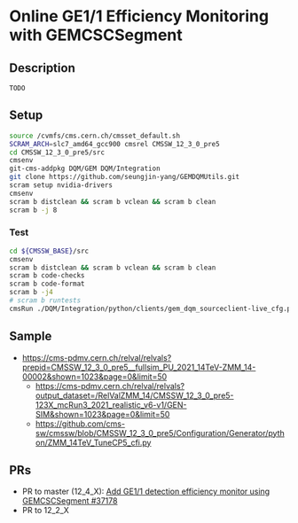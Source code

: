 # Online GE1/1 Efficiency Monitoring with GEMCSCSegment
## Description
`TODO`

## Setup
```bash
source /cvmfs/cms.cern.ch/cmsset_default.sh
SCRAM_ARCH=slc7_amd64_gcc900 cmsrel CMSSW_12_3_0_pre5
cd CMSSW_12_3_0_pre5/src
cmsenv
git-cms-addpkg DQM/GEM DQM/Integration
git clone https://github.com/seungjin-yang/GEMDQMUtils.git
scram setup nvidia-drivers
cmsenv
scram b distclean && scram b vclean && scram b clean
scram b -j 8
```

### Test
```bash
cd ${CMSSW_BASE}/src
cmsenv
scram b distclean && scram b vclean && scram b clean
scram b code-checks
scram b code-format
scram b -j4
# scram b runtests
cmsRun ./DQM/Integration/python/clients/gem_dqm_sourceclient-live_cfg.py unitTest=True
```

## Sample
- https://cms-pdmv.cern.ch/relval/relvals?prepid=CMSSW_12_3_0_pre5__fullsim_PU_2021_14TeV-ZMM_14-00002&shown=1023&page=0&limit=50
    - https://cms-pdmv.cern.ch/relval/relvals?output_dataset=/RelValZMM_14/CMSSW_12_3_0_pre5-123X_mcRun3_2021_realistic_v6-v1/GEN-SIM&shown=1023&page=0&limit=50
    - https://github.com/cms-sw/cmssw/blob/CMSSW_12_3_0_pre5/Configuration/Generator/python/ZMM_14TeV_TuneCP5_cfi.py

## PRs
- PR to master (12_4_X): [Add GE1/1 detection efficiency monitor using GEMCSCSegment #37178](https://github.com/cms-sw/cmssw/pull/37178)
- PR to 12_2_X
